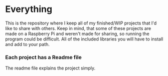 # Everything
This is the repository where I keep all of my finished/WIP projects that I'd like to share with others. Keep in mind, that some of these projects are made on a Raspberry Pi and weren't made for sharing, so running the program could be difficult. All of the included libraries you will have to install and add to your path.

### Each project has a Readme file
The readme file explains the project simply.

